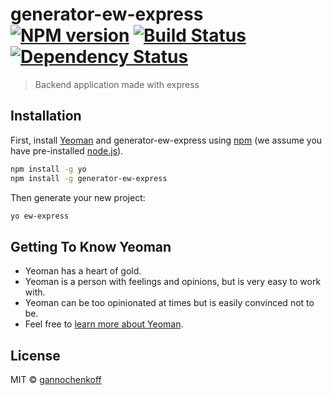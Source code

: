 # generator-ew-express [![NPM version][npm-image]][npm-url] [![Build Status][travis-image]][travis-url] [![Dependency Status][daviddm-image]][daviddm-url]
> Backend application made with express

## Installation

First, install [Yeoman](http://yeoman.io) and generator-ew-express using [npm](https://www.npmjs.com/) (we assume you have pre-installed [node.js](https://nodejs.org/)).

```bash
npm install -g yo
npm install -g generator-ew-express
```

Then generate your new project:

```bash
yo ew-express
```

## Getting To Know Yeoman

 * Yeoman has a heart of gold.
 * Yeoman is a person with feelings and opinions, but is very easy to work with.
 * Yeoman can be too opinionated at times but is easily convinced not to be.
 * Feel free to [learn more about Yeoman](http://yeoman.io/).

## License

MIT © [gannochenkoff](gannochenkoff.com)


[npm-image]: https://badge.fury.io/js/generator-ew-express.svg
[npm-url]: https://npmjs.org/package/generator-ew-express
[travis-image]: https://travis-ci.org//generator-ew-express.svg?branch=master
[travis-url]: https://travis-ci.org//generator-ew-express
[daviddm-image]: https://david-dm.org//generator-ew-express.svg?theme=shields.io
[daviddm-url]: https://david-dm.org//generator-ew-express
